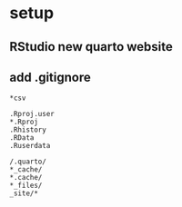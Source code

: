 # setup
## RStudio new quarto website
##  add .gitignore
```
*csv

.Rproj.user
*.Rproj
.Rhistory
.RData
.Ruserdata

/.quarto/
*_cache/
*.cache/
*_files/
_site/*
```
##
